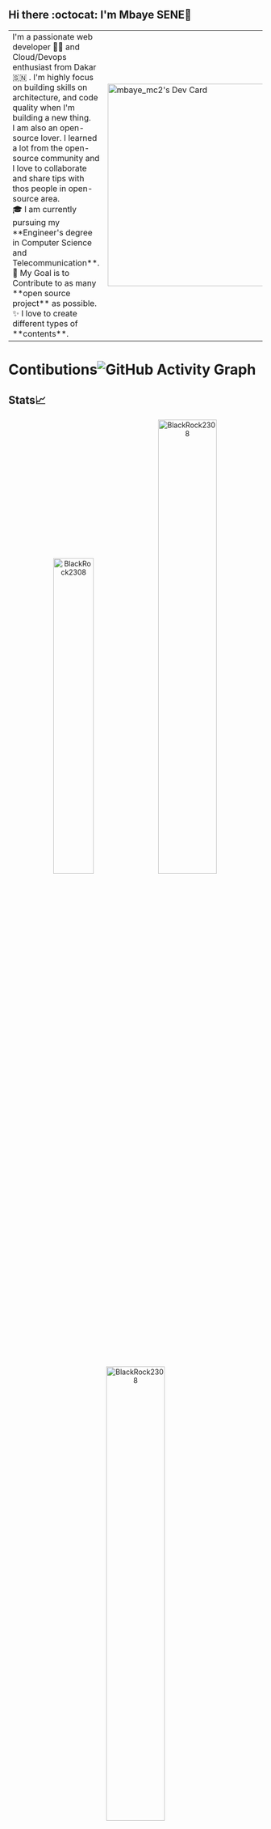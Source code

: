  ## Hi there :octocat: I'm Mbaye SENE👋


<table>
<tr>
  <td valign="center">
   I'm a passionate web developer 🧑‍💻 and Cloud/Devops enthusiast from Dakar 🇸🇳 . I'm highly focus on building skills on architecture, and code quality when I'm building a new thing.<br>
I am also an open-source lover. I learned a lot from the open-source community and I love to collaborate and share tips with thos people in open-source area.<br>
    🎓 I am currently pursuing my **Engineer's degree in Computer Science and Telecommunication**.<br>
    🎯 My Goal is to Contribute to as many **open source project** as possible.<br>
    ✨ I love to create different types of **contents**.
<td >

  <a href="https://app.daily.dev/BlackRock2308"><img src="https://api.daily.dev/devcards/6b5dd17da0fe46d6af0b40d6cd8d0356.png?r=v9i" width="400" alt="mbaye_mc2's Dev Card"/></a>
  </td>
</tr>
</table>

# Contibutions![GitHub Activity Graph](https://activity-graph.herokuapp.com/graph?username=BlackRock2308&theme=dracula&hide_border=true)


## Stats📈 
<p align="center"> <img width="40%" src="https://github-readme-stats.vercel.app/api/top-langs?username=BlackRock2308&show_icons=true&theme=dracula&title_color=ff8000&text_color=ffffff&bg_color=6a6a6a&locale=en&layout=compact&hide_border=true" alt="BlackRock2308" />  <img width="48%" src="https://github-readme-stats.vercel.app/api?username=BlackRock2308&show_icons=true&theme=dracula&title_color=ff8000&text_color=ffffff&bg_color=6a6a6a&locale=en&hide_border=true" alt="BlackRock2308" /> <img width="48%" src="https://github-readme-streak-stats.herokuapp.com/?user=BlackRock2308&theme=highcontrast&hide_border=true" alt="BlackRock2308" /> </p>

# 𝗠𝘆 𝗧𝗲𝗰𝗸 𝗦𝘁𝗮𝗰𝗸

### Back-end

springboot django Nodejs


### Front-end

HTML5 CSS3 JavaScript Angular Bootstrap

### Databases

PostgreSQL MySQL MongoDB Neo4j

### Cloud Servers

Heroku DigitalOcean AWS

### Tools

Docker Git GitHub GitLab
